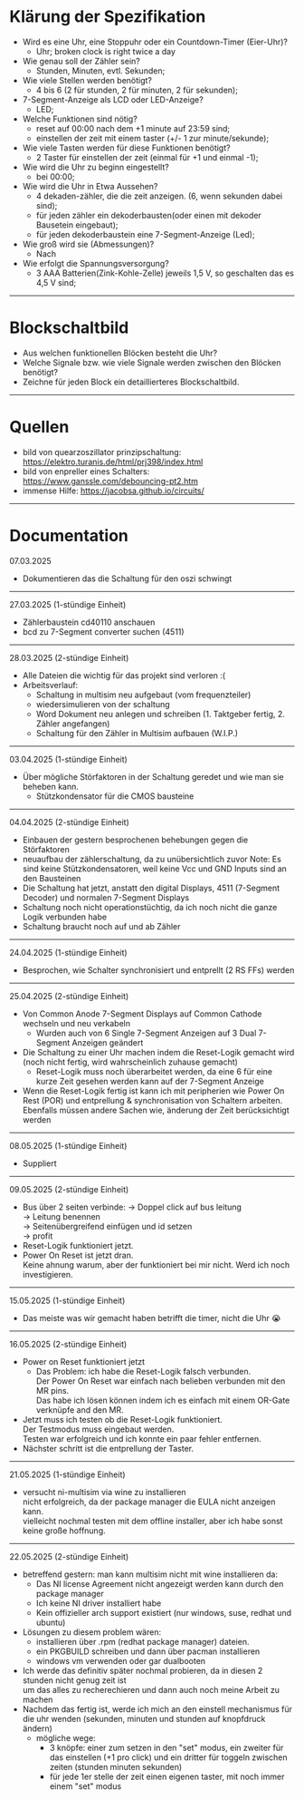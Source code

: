 # Klärung der Spezifikation

- Wird es eine Uhr, eine Stoppuhr oder ein Countdown-Timer (Eier-Uhr)?
	- Uhr; broken clock is right twice a day
- Wie genau soll der Zähler sein?
	- Stunden, Minuten, evtl. Sekunden;
- Wie viele Stellen werden benötigt?
	- 4 bis 6 (2 für stunden, 2 für minuten, 2 für sekunden);
- 7-Segment-Anzeige als LCD oder LED-Anzeige?
	- LED;
- Welche Funktionen sind nötig?
	- reset auf 00:00 nach dem +1 minute auf 23:59 sind;
	- einstellen der zeit mit einem taster (+/- 1 zur minute/sekunde);
- Wie viele Tasten werden für diese Funktionen benötigt?
	- 2 Taster für einstellen der zeit (einmal für +1 und einmal -1);
- Wie wird die Uhr zu beginn eingestellt?
	- bei 00:00;
- Wie wird die Uhr in Etwa Aussehen?
	- 4 dekaden-zähler, die die zeit anzeigen. (6, wenn sekunden dabei sind);
	- für jeden zähler ein dekoderbausten(oder einen mit dekoder Bausetein eingebaut);
	- für jeden dekoderbaustein eine 7-Segment-Anzeige (Led);
- Wie groß wird sie (Abmessungen)?
	- Nach
- Wie erfolgt die Spannungsversorgung?
	- 3 AAA Batterien(Zink-Kohle-Zelle) jeweils 1,5 V, so geschalten das es 4,5 V sind;
-----------------------------------------------
# Blockschaltbild

- Aus welchen funktionellen Blöcken besteht die Uhr?
- Welche Signale bzw. wie viele Signale werden zwischen den Blöcken benötigt?
- Zeichne für jeden Block ein detaillierteres Blockschaltbild.

------------------------------------------------
# Quellen
- bild von quearzoszillator prinzipschaltung: https://elektro.turanis.de/html/prj398/index.html
- bild von enpreller eines Schalters: https://www.ganssle.com/debouncing-pt2.htm
- immense Hilfe: https://jacobsa.github.io/circuits/
------------------------------------------------
# Documentation
07.03.2025
- Dokumentieren das die Schaltung für den oszi schwingt
------------------------------------------------
27.03.2025 (1-stündige Einheit)
- Zählerbaustein cd40110 anschauen
- bcd zu 7-Segment converter suchen (4511)
------------------------------------------------
28.03.2025 (2-stündige Einheit)

- Alle Dateien die wichtig für das projekt sind verloren :(
- Arbeitsverlauf: 
	- Schaltung in multisim neu aufgebaut (vom frequenzteiler)
	- wiedersimulieren von der schaltung
	- Word Dokument neu anlegen und schreiben (1. Taktgeber fertig, 2. Zähler angefangen)
	- Schaltung für den Zähler in Multisim aufbauen (W.I.P.)
------------------------------------------------
03.04.2025 (1-stündige Einheit)

- Über mögliche Störfaktoren in der Schaltung geredet und wie man sie beheben kann.
	- Stützkondensator für die CMOS bausteine
------------------------------------------------
04.04.2025 (2-stündige Einheit)

 - Einbauen der gestern besprochenen behebungen gegen die Störfaktoren
- neuaufbau der zählerschaltung, da zu unübersichtlich zuvor
	Note: Es sind keine Stützkondensatoren, weil keine Vcc und GND Inputs sind an den Bausteinen
- Die Schaltung hat jetzt, anstatt den digital Displays, 4511 (7-Segment Decoder) und normalen 7-Segment Displays
- Schaltung noch nicht operationstüchtig, da ich noch nicht die ganze Logik verbunden habe
- Schaltung braucht noch auf und ab Zähler
------------------------------------------------
24.04.2025 (1-stündige Einheit)

- Besprochen, wie Schalter synchronisiert und entprellt (2 RS FFs) werden
------------------------------------------------
25.04.2025 (2-stündige Einheit)

- Von Common Anode 7-Segment Displays auf Common Cathode wechseln und neu verkabeln
	- Wurden auch von 6 Single 7-Segment Anzeigen auf 3 Dual 7-Segment Anzeigen geändert
- Die Schaltung zu einer Uhr machen indem die Reset-Logik gemacht wird (noch nicht fertig, wird wahrscheinlich zuhause gemacht)
	- Reset-Logik muss noch überarbeitet werden, da eine 6 für eine kurze Zeit gesehen werden kann auf der 7-Segment Anzeige
- Wenn die Reset-Logik fertig ist kann ich mit peripherien wie Power On Rest (POR) und  entprellung & synchronisation von Schaltern arbeiten.\
  Ebenfalls müssen andere Sachen wie, änderung der Zeit berücksichtigt werden
------------------------------------------------
08.05.2025 (1-stündige Einheit)

- Suppliert
------------------------------------------------
09.05.2025 (2-stündige Einheit)
- Bus über 2 seiten verbinde:
	-> Doppel click auf bus leitung\
	-> Leitung benennen\
	-> Seitenübergreifend einfügen und id setzen\
	-> profit
- Reset-Logik funktioniert jetzt.
- Power On Reset ist jetzt dran.\
	Keine ahnung warum, aber der funktioniert bei mir nicht. Werd ich noch investigieren. 
-------------------------------------------------
15.05.2025 (1-stündige Einheit)
- Das meiste was wir gemacht haben betrifft die timer, nicht die Uhr :sob:
-------------------------------------------------
16.05.2025 (2-stündige Einheit)

- Power on Reset funktioniert jetzt
	- Das Problem: ich habe die Reset-Logik falsch verbunden.\
	  Der Power On Reset war einfach nach belieben verbunden mit den MR pins.\
	  Das habe ich lösen können indem ich es einfach mit einem OR-Gate verknüpfe and den MR.
- Jetzt muss ich testen ob die Reset-Logik funktioniert.\
  Der Testmodus muss eingebaut werden.\
  Testen war erfolgreich und ich konnte ein paar fehler entfernen.
- Nächster schritt ist die entprellung der Taster.
-------------------------------------------------
21.05.2025 (1-stündige Einheit)

   - versucht ni-multisim via wine zu installieren\
       nicht erfolgreich, da der package manager die EULA nicht anzeigen kann.\
       vielleicht nochmal testen mit dem offline installer, aber ich habe sonst keine große hoffnung.
-------------------------------------------------
22.05.2025 (2-stündige Einheit)

- betreffend gestern: man kann multisim nicht mit wine installieren da:
	+ Das NI license Agreement nicht angezeigt werden kann durch den package manager
	+ Ich keine NI driver installiert habe
	+ Kein offizieller arch support existiert (nur windows, suse, redhat und ubuntu)
- Lösungen zu diesem problem wären:
	+ installieren über .rpm (redhat package manager) dateien.
	+ ein PKGBUILD schreiben und dann über pacman installieren
	+ windows vm verwenden oder gar dualbooten
- Ich werde das definitiv später nochmal probieren, da in diesen 2 stunden nicht genug zeit ist\
  um das alles zu recherechieren und dann auch noch meine Arbeit zu machen
- Nachdem das fertig ist, werde ich mich an den einstell mechanismus für die uhr wenden (sekunden, minuten und stunden auf knopfdruck ändern)
	- mögliche wege:
		+ 3 knöpfe: einer zum setzen in den "set" modus, ein zweiter für das einstellen (+1 pro click) und ein dritter für toggeln zwischen zeiten (stunden minuten sekunden)
		+ für jede 1er stelle der zeit einen eigenen taster, mit noch immer einem "set" modus	
